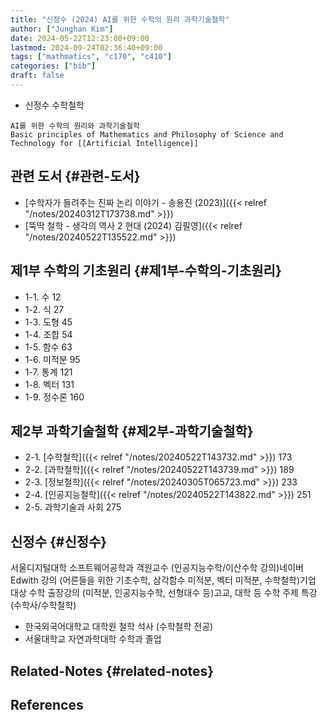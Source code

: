 ```yaml
---
title: "신정수 (2024) AI를 위한 수학의 원리 과학기술철학"
author: ["Junghan Kim"]
date: 2024-05-22T12:23:00+09:00
lastmod: 2024-09-24T02:36:40+09:00
tags: ["mathmatics", "c170", "c410"]
categories: ["bib"]
draft: false
---
```


-   신정수 수학철학

```text
AI를 위한 수학의 원리와 과학기술철학
Basic principles of Mathematics and Philosophy of Science and Technology for [[Artificial Intelligence]]
```


## 관련 도서 {#관련-도서}

-   [수학자가 들려주는 진짜 논리 이야기 - 송용진 (2023)]({{< relref "/notes/20240312T173738.md" >}})
-   [뚝딱 철학 - 생각의 역사 2 현대 (2024) 김필영]({{< relref "/notes/20240522T135522.md" >}})


## 제1부 수학의 기초원리 {#제1부-수학의-기초원리}

-   1-1. 수 12
-   1-2. 식 27
-   1-3. 도형 45
-   1-4. 조합 54
-   1-5. 함수 63
-   1-6. 미적분 95
-   1-7. 통계 121
-   1-8. 벡터 131
-   1-9. 정수론 160


## 제2부 과학기술철학 {#제2부-과학기술철학}

-   2-1. [수학철학]({{< relref "/notes/20240522T143732.md" >}}) 173
-   2-2. [과학철학]({{< relref "/notes/20240522T143739.md" >}}) 189
-   2-3. [정보철학]({{< relref "/notes/20240305T065723.md" >}}) 233
-   2-4. [인공지능철학]({{< relref "/notes/20240522T143822.md" >}}) 251
-   2-5. 과학기술과 사회 275


## 신정수 {#신정수}

서울디지털대학 소프트웨어공학과 객원교수 (인공지능수학/이산수학 강의)네이버 Edwith 강의 (어른들을 위한 기초수학, 삼각함수 미적분, 벡터 미적분, 수학철학)기업 대상 수학 출장강의 (미적분, 인공지능수학, 선형대수 등)고교, 대학 등 수학 주제 특강(수학사/수학철학)

-   한국외국어대학교 대학원 철학 석사 (수학철학 전공)
-   서울대학교 자연과학대학 수학과 졸업


## Related-Notes {#related-notes}

## References

<style>.csl-entry{text-indent: -1.5em; margin-left: 1.5em;}</style><div class="csl-bib-body">
</div>
